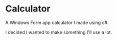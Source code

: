 # Calculator

A Windows Form app calculator I made using c#.

I decided I wanted to make something I'll use a lot.

